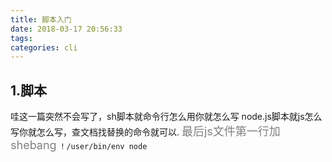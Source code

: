 ```yaml
---
title: 脚本入门
date: 2018-03-17 20:56:33
tags:
categories: cli
---
```

## 1.脚本

哇这一篇突然不会写了，sh脚本就命令行怎么用你就怎么写
node.js脚本就js怎么写你就怎么写，查文档找替换的命令就可以.
<font size=4 color=gray>最后js文件第一行加shebang</font>
`！/user/bin/env node`